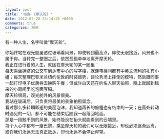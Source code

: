 ```yaml
---
layout: post
title: "书摘-《摩天轮》"
date: 2012-05-28 23:14:26 +0800
comments: true
categories: 观感
---
```

<p></p><p><span>有一种人生，名字叫做“摩天轮”。 </span><br></p><p></p><p></p><p>你始终站在观光舱里透过玻璃看风景，即使转到最高点，即使无限接近，风景也不属于你。当转完一整圈之后，依然孤孤单单地离开摩天轮。 <br>我正在进行着的人生，就困在摩天轮的某一圈里： <br>每天乘坐拥挤的公交车到达市中心的写字楼，就连电梯间都有中英文流利的礼宾小姐；每天整理巴黎米兰纽约伦敦的时装趋势，谈论秀场上摔倒的模特，然后跟同事一起打印电子优惠券去换购午餐；但或许白天还在约名人聊天拍照，晚上就回到租来的小房间里吃泡面写稿。 <br>摩天轮很高，观光舱外的风景很美。 <br>我站在玻璃后，只负责将最美的景象拍照留念。 <br>看过那么多转瞬即逝的美丽泡沫，我知道再长的旅程也有结束的一天；在高处转动时遇见的一切，都不可能在结束后随我一起落回地面。 <br>那是一段触不到的风景，始终隐没在抬头就能看到的云端里。 <br>每个人心中都有一座巴黎，乘坐摩天轮的我们可以无限接近，却也必须逐渐远离。或许我们永远无法真正抵达，却也永远不会停止仰望。</p><p></p><p></p><p></p>
